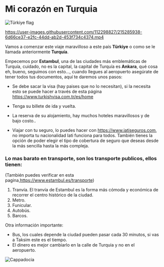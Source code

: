 # **Mi corazón en Turquia**
![Türkiye flag](https://upload.wikimedia.org/wikipedia/commons/0/0a/Turkey_flag.jpg "Türkiye")



https://user-images.githubusercontent.com/112298827/215285938-6d66ce37-e2fc-44dd-ab2d-453f734c4374.mp4


Vamos a comenzar este viaje maravilloso a este país  **Türkiye** o como se le llamada anteriormente **Turquía**.

Empecemos por **Estambul**, una de las ciudades más emblemáticas de Turquía, cuidado, no es la capital, la capital de Turquía es **Ankara**, qué cosa eh, bueno, seguimos con esto..., cuando llegues al aeropuerto asegúrate de tener todos tus documentos, aquí te daremos unos pasos:

- Se debe sacar la visa (hay paises que no lo necesitan), si la necesita esto se puede hacer a través de esta página https://www.turkishvisa.com.tr/es/home

- Tenga su billete de ida y vuelta. 

- La reserva de su alojamiento, hay muchos hoteles maravillosos y de bajo costo..

- Viajar con tu seguro, lo puedes hacer con https://www.iatiseguros.com, no importa tu nacionalidad Iati funciona para todos. También tienes la opción de poder elegir el tipo de cobertura de seguro que deseas desde la más sencilla hasta la más compleja.

### Lo mas barato en transporte, son los transporte publicos, ellos tienen:  
(También puedes verificar en esta pagina,https://www.estambul.es/transporte)

1. Tranvía. El tranvía de Estambul es la forma más cómoda y económica de recorrer el centro histórico de la ciudad.
2. Metro. 
3. Funicular.
4. Autobús.
5. Barcos.

Otra información importante: 

- Bus, los cuales depende la ciudad pueden pasar cada 30 minutos, si vas a Taksim este es el tiempo.
- El dinero es mejor cambiarlo en la calle de Turquia y no en el aeropuerto. 

![Cappadocia](https://i.pinimg.com/564x/be/09/a5/be09a56e0fd876b2e9354ded3d22bd4d.jpg "Cappadocia")
